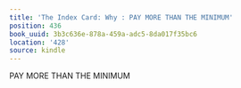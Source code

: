 ```yaml
---
title: 'The Index Card: Why : PAY MORE THAN THE MINIMUM'
position: 436
book_uuid: 3b3c636e-878a-459a-adc5-8da017f35bc6
location: '428'
source: kindle
---
```


PAY MORE THAN THE MINIMUM